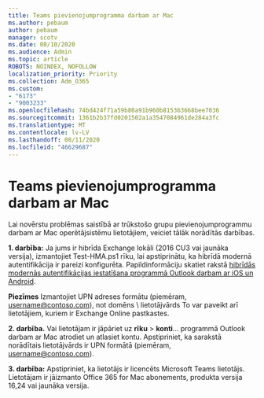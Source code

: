 ```yaml
---
title: Teams pievienojumprogramma darbam ar Mac
ms.author: pebaum
author: pebaum
manager: scotv
ms.date: 08/10/2020
ms.audience: Admin
ms.topic: article
ROBOTS: NOINDEX, NOFOLLOW
localization_priority: Priority
ms.collection: Adm_O365
ms.custom:
- "6173"
- "9003233"
ms.openlocfilehash: 74bd424f71a59b80a91b960b815363668bee7036
ms.sourcegitcommit: 1361b2b37fd0201502a1a3547084961de284a3fc
ms.translationtype: MT
ms.contentlocale: lv-LV
ms.lasthandoff: 08/11/2020
ms.locfileid: "46629687"
---
```

# <a name="teams-add-in-for-mac"></a>Teams pievienojumprogramma darbam ar Mac

Lai novērstu problēmas saistībā ar trūkstošo grupu pievienojumprogrammu darbam ar Mac operētājsistēmu lietotājiem, veiciet tālāk norādītās darbības.

**1. darbība:** Ja jums ir hibrīda Exchange lokāli (2016 CU3 vai jaunāka versija), izmantojiet Test-HMA.ps1 rīku, lai apstiprinātu, ka hibrīdā modernā autentifikācija ir pareizi konfigurēta. Papildinformāciju skatiet rakstā [hibrīdās modernās autentifikācijas iestatīšana programmā Outlook darbam ar iOS un Android](https://aka.ms/AA980zq).  

**Piezīmes** Izmantojiet UPN adreses formātu (piemēram, [username@contoso.com](mailto:username@contoso.com)), not domēns \ lietotājvārds To var paveikt arī lietotājiem, kuriem ir Exchange Online pastkastes.

**2. darbība.** Vai lietotājam ir jāpāriet uz **rīku**  >  **konti**... programmā Outlook darbam ar Mac atrodiet un atlasiet kontu. Apstipriniet, ka sarakstā norādītais lietotājvārds ir UPN formātā (piemēram, [username@contoso.com](mailto:username@contoso.com)).

**3. darbība:** Apstipriniet, ka lietotājs ir licencēts Microsoft Teams lietotājs. Lietotājam ir jāizmanto Office 365 for Mac abonements, produkta versija 16,24 vai jaunāka versija.